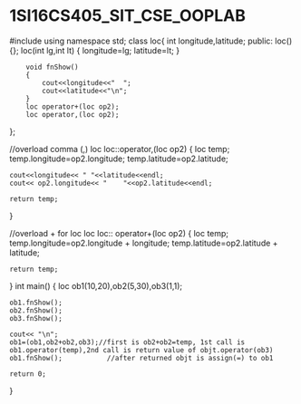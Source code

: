 # 1SI16CS405_SIT_CSE_OOPLAB


#include<iostream>
using namespace std;
class loc{
	int longitude,latitude;
	public:
		loc(){};
		loc(int lg,int lt)
		{
			longitude=lg;
			latitude=lt;
		}
		
		void fnShow()
		{
			cout<<longitude<<"	";
			cout<<latitude<<"\n";
		}
		loc operator+(loc op2);
		loc operator,(loc op2);
};

//overload comma (,)
loc loc::operator,(loc op2)
{
	loc temp;
	temp.longitude=op2.longitude;
	temp.latitude=op2.latitude;
	
	cout<<longitude<< "	"<<latitude<<endl;
	cout<< op2.longitude<< "	"<<op2.latitude<<endl;
	
	return temp;
}

//overload + for loc
loc loc:: operator+(loc op2)
{
	loc temp;
	temp.longitude=op2.longitude + longitude;
	temp.latitude=op2.latitude + latitude;
	
	return temp;
}
int main()
{
	loc ob1(10,20),ob2(5,30),ob3(1,1);
	
	ob1.fnShow();
	ob2.fnShow();
	ob3.fnShow();
	
	cout<< "\n";
	ob1=(ob1,ob2+ob2,ob3);//first is ob2+ob2=temp, 1st call is ob1.operator(temp),2nd call is return value of objt.operator(ob3)	
	ob1.fnShow();			//after returned objt is assign(=) to ob1
	
	return 0;
}
